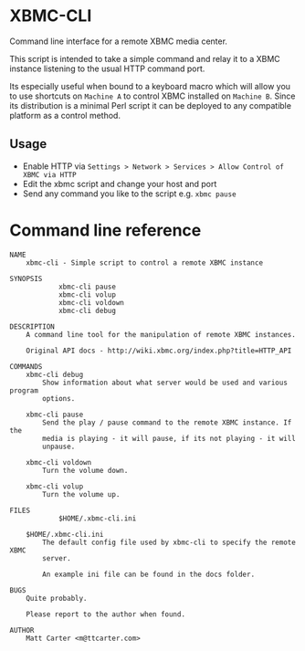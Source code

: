 XBMC-CLI
========
Command line interface for a remote XBMC media center.

This script is intended to take a simple command and relay it to a XBMC instance listening to the usual HTTP command port.

Its especially useful when bound to a keyboard macro which will allow you to use shortcuts on `Machine A` to control XBMC installed on `Machine B`. Since its distribution is a minimal Perl script it can be deployed to any compatible platform as a control method.


Usage
-----
* Enable HTTP via `Settings > Network > Services > Allow Control of XBMC via HTTP`
* Edit the xbmc script and change your host and port
* Send any command you like to the script e.g. `xbmc pause`


Command line reference
======================
```
NAME
    xbmc-cli - Simple script to control a remote XBMC instance

SYNOPSIS
            xbmc-cli pause
            xbmc-cli volup
            xbmc-cli voldown
            xbmc-cli debug

DESCRIPTION
    A command line tool for the manipulation of remote XBMC instances.

    Original API docs - http://wiki.xbmc.org/index.php?title=HTTP_API

COMMANDS
    xbmc-cli debug
        Show information about what server would be used and various program
        options.

    xbmc-cli pause
        Send the play / pause command to the remote XBMC instance. If the
        media is playing - it will pause, if its not playing - it will
        unpause.

    xbmc-cli voldown
        Turn the volume down.

    xbmc-cli volup
        Turn the volume up.

FILES
            $HOME/.xbmc-cli.ini

    $HOME/.xbmc-cli.ini
        The default config file used by xbmc-cli to specify the remote XBMC
        server.

        An example ini file can be found in the docs folder.

BUGS
    Quite probably.

    Please report to the author when found.

AUTHOR
    Matt Carter <m@ttcarter.com>

```
